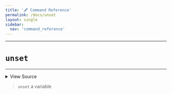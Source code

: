 ```yaml
---
title: '🖋️ Command Reference'
permalink: /docs/unset
layout: single
sidebar:
  nav: 'command_reference'
---
```


---

# `unset`

---



<details>
  <summary>View Source</summary>

{% highlight sh %}

!fn --shellpen-private writeDSL writeln "unset $*"
{% endhighlight %}

</details>



> `unset` a variable







